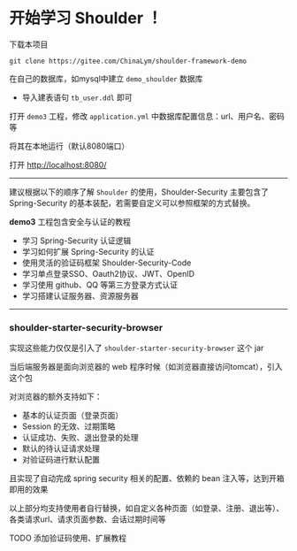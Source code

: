 # 开始学习 Shoulder ！

下载本项目

```
git clone https://gitee.com/ChinaLym/shoulder-framework-demo
```

在自己的数据库，如mysql中建立 `demo_shoulder` 数据库
- 导入建表语句 `tb_user.ddl` 即可

打开 `demo3` 工程，修改 `application.yml` 中数据库配置信息：url、用户名、密码等

将其在本地运行（默认8080端口）

打开 [http://localhost:8080/](http://localhost:8080) 

---

建议根据以下的顺序了解 `Shoulder` 的使用，Shoulder-Security 主要包含了 Spring-Security 的基本装配，若需要自定义可以参照框架的方式替换。

**demo3** 工程包含安全与认证的教程
- 学习 Spring-Security 认证逻辑
- 学习如何扩展 Spring-Security 的认证
- 使用灵活的验证码框架 Shoulder-Security-Code
- 学习单点登录SSO、Oauth2协议、JWT、OpenID
- 学习使用 github、QQ 等第三方登录方式认证
- 学习搭建认证服务器、资源服务器


---
### shoulder-starter-security-browser

实现这些能力仅仅是引入了 `shoulder-starter-security-browser` 这个 jar

当后端服务器是面向浏览器的 web 程序时候（如浏览器直接访问tomcat），引入这个包

对浏览器的额外支持如下：
- 基本的认证页面（登录页面）
- Session 的无效、过期策略
- 认证成功、失败、退出登录的处理
- 默认的待认证请求处理
- 对验证码进行默认配置

且实现了自动完成 spring security 相关的配置、依赖的 bean 注入等，达到开箱即用的效果

以上部分均支持使用者自行替换，如自定义各种页面（如登录、注册、退出等）、各类请求url、请求页面参数、会话过期时间等


TODO 添加验证码使用、扩展教程